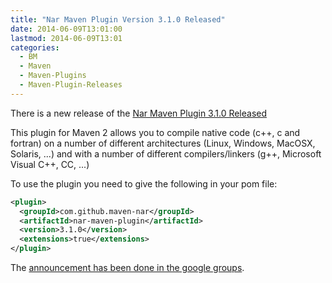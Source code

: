 ```yaml
---
title: "Nar Maven Plugin Version 3.1.0 Released"
date: 2014-06-09T13:01:00
lastmod: 2014-06-09T13:01
categories:
  - BM
  - Maven
  - Maven-Plugins
  - Maven-Plugin-Releases
---
```

There is a new release of the [Nar Maven Plugin 3.1.0 Released](http://maven-nar.github.io/)

This plugin for Maven 2 allows you to compile native code (c++, c and fortran)
on a number of different architectures (Linux, Windows, MacOSX, Solaris, ...)
and with a number of different compilers/linkers (g++, Microsoft Visual C++,
CC, ...)

To use the plugin you need to give the following in your pom file:

```xml
<plugin>
  <groupId>com.github.maven-nar</groupId>
  <artifactId>nar-maven-plugin</artifactId>
  <version>3.1.0</version>
  <extensions>true</extensions>
</plugin>
```

The [announcement has been done in the google groups](https://groups.google.com/forum/#!topic/maven-nar/aZrgbxHN9sY).
